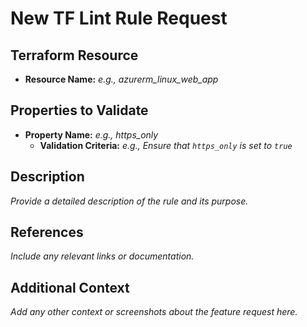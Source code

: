 # New TF Lint Rule Request

## Terraform Resource

- **Resource Name:** _e.g., azurerm_linux_web_app_

## Properties to Validate

- **Property Name:** _e.g., https_only_
    - **Validation Criteria:** _e.g., Ensure that `https_only` is set to `true`_


## Description

_Provide a detailed description of the rule and its purpose._

## References

_Include any relevant links or documentation._

## Additional Context

_Add any other context or screenshots about the feature request here._